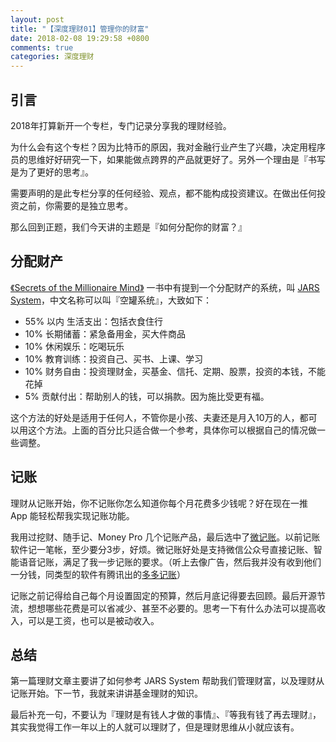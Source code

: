 ```yaml
---
layout: post
title: "【深度理财01】管理你的财富"
date: 2018-02-08 19:29:58 +0800
comments: true
categories: 深度理财
---
```


## 引言

2018年打算新开一个专栏，专门记录分享我的理财经验。

为什么会有这个专栏？因为比特币的原因，我对金融行业产生了兴趣，决定用程序员的思维好好研究一下，如果能做点跨界的产品就更好了。另外一个理由是『书写是为了更好的思考』。

需要声明的是此专栏分享的任何经验、观点，都不能构成投资建议。在做出任何投资之前，你需要的是独立思考。

那么回到正题，我们今天讲的主题是『如何分配你的财富？』

<!--more-->

## 分配财产

[《Secrets of the Millionaire Mind》](https://book.douban.com/subject/1787197/) 一书中有提到一个分配财产的系统，叫 [JARS System](http://6jars.com/)，中文名称可以叫『空罐系统』，大致如下：

- 55% 以内 生活支出：包括衣食住行
- 10% 长期储蓄：紧急备用金，买大件商品
- 10% 休闲娱乐：吃喝玩乐
- 10% 教育训练：投资自己、买书、上课、学习
- 10% 财务自由：投资理财金，买基金、信托、定期、股票，投资的本钱，不能花掉
- 5% 贡献付出：帮助别人的钱，可以捐款。因为施比受更有福。

这个方法的好处是适用于任何人，不管你是小孩、夫妻还是月入10万的人，都可以用这个方法。上面的百分比只适合做一个参考，具体你可以根据自己的情况做一些调整。

## 记账

理财从记账开始，你不记账你怎么知道你每个月花费多少钱呢？好在现在一推 App 能轻松帮我实现记账功能。

我用过挖财、随手记、Money Pro 几个记账产品，最后选中了[微记账](http://www.weijizhang.com/)。以前记账软件记一笔帐，至少要分3步，好烦。微记账好处是支持微信公众号直接记账、智能语音记账，满足了我一步记账的要求。（听上去像广告，然后我并没有收到他们一分钱，同类型的软件有腾讯出的[多多记账](http://duo.qq.com/)）

记账之前记得给自己每个月设置固定的预算，然后月底记得要去回顾。最后开源节流，想想哪些花费是可以省减少、甚至不必要的。思考一下有什么办法可以提高收入，可以是工资，也可以是被动收入。


## 总结

第一篇理财文章主要讲了如何参考 JARS System 帮助我们管理财富，以及理财从记账开始。下一节，我就来讲讲基金理财的知识。

最后补充一句，不要认为『理财是有钱人才做的事情』、『等我有钱了再去理财』，其实我觉得工作一年以上的人就可以理财了，但是理财思维从小就应该有。